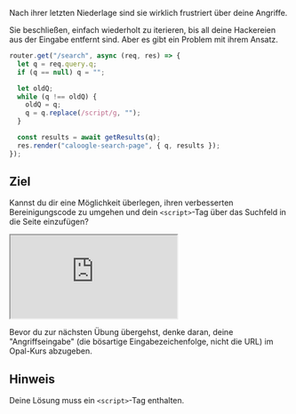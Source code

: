 Nach ihrer letzten Niederlage sind sie wirklich frustriert über deine Angriffe.

Sie beschließen, einfach wiederholt zu iterieren, bis all deine Hackereien aus der Eingabe entfernt sind. Aber es gibt ein Problem mit ihrem Ansatz.

```js
router.get("/search", async (req, res) => {
  let q = req.query.q;
  if (q == null) q = "";

  let oldQ;
  while (q !== oldQ) {
    oldQ = q;
    q = q.replace(/script/g, "");
  }

  const results = await getResults(q);
  res.render("caloogle-search-page", { q, results });
});
```

## Ziel

Kannst du dir eine Möglichkeit überlegen, ihren verbesserten Bereinigungscode zu umgehen und dein `<script>`-Tag über das Suchfeld in die Seite einzufügen?

<iframe src='http://hackme.ifflaender-family.de:4040'></iframe>

Bevor du zur nächsten Übung übergehst, denke daran, deine "Angriffseingabe" (die bösartige Eingabezeichenfolge, nicht die URL) im Opal-Kurs abzugeben.

## Hinweis

Deine Lösung muss ein `<script>`-Tag enthalten.
